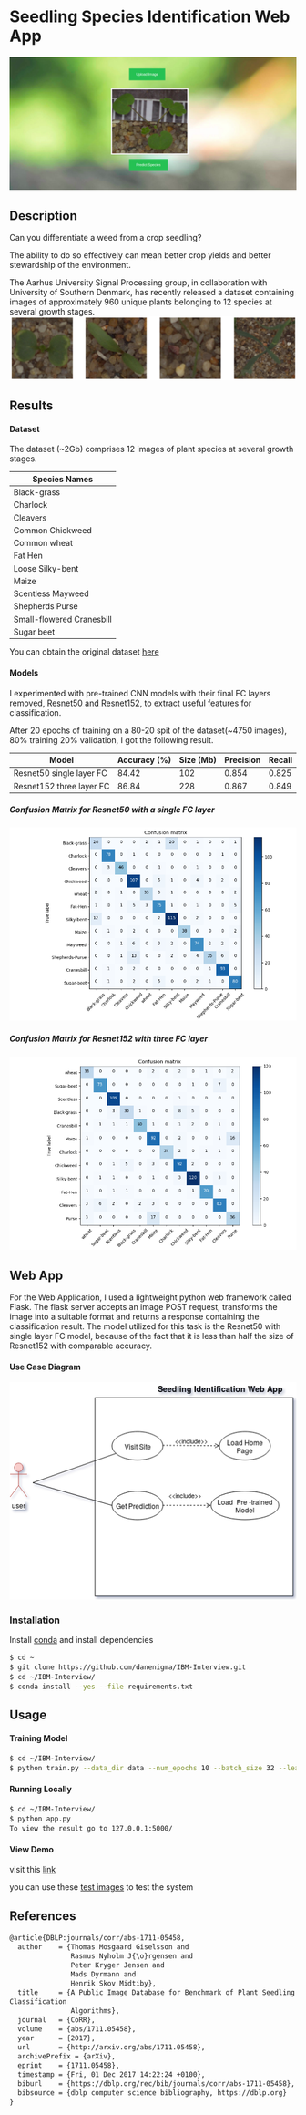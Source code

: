 # Seedling Species Identification Web App
![alt tag](https://github.com/danenigma/IBM-Interview/blob/master/web.png)

## Description
Can you differentiate a weed from a crop seedling?

The ability to do so effectively can mean better crop yields and better stewardship of the environment.

The Aarhus University Signal Processing group, in collaboration with University of Southern Denmark, has recently released a dataset containing images of approximately 960 unique plants belonging to 12 species at several growth stages.
![alt tag](https://github.com/danenigma/IBM-Interview/blob/master/seedlings.png)

## Results


#### Dataset

The dataset (~2Gb) comprises 12 images of plant species at several growth stages.

| Species Names |
| ------------- |
| Black-grass |
| Charlock |
| Cleavers |
| Common Chickweed |
| Common wheat |
| Fat Hen | 
| Loose Silky-bent |
| Maize |
| Scentless Mayweed |
| Shepherds Purse |
| Small-flowered Cranesbill |
| Sugar beet |

You can obtain the original dataset [here](https://vision.eng.au.dk/plant-seedlings-dataset/)
#### Models 

I experimented with pre-trained CNN models with their final FC layers removed, [Resnet50 and Resnet152](https://arxiv.org/abs/1512.03385), to extract useful features for classification.

After 20 epochs of training on a 80-20 spit of the dataset(~4750 images), 80% training 20% validation, I got the following result.


| Model    | Accuracy (%) | Size (Mb) | Precision | Recall |
| -------- | ------------ | --------- | --------- | ------ |
| Resnet50  single layer FC | 84.42 | 102 | 0.854 | 0.825 |
| Resnet152 three layer FC | 86.84 | 228 | 0.867 | 0.849 |
 
##### Confusion Matrix for Resnet50 with a single FC layer 
![alt tag](https://github.com/danenigma/IBM-Interview/blob/master/Figure_1.png)
##### Confusion Matrix for Resnet152 with three FC layer 
![alt tag](https://github.com/danenigma/IBM-Interview/blob/master/Figure_2.png)

## Web App
For the Web Application, I used a lightweight python web framework called Flask.
The flask server accepts an image POST request, transforms the image into a suitable format
and returns a response containing the classification result. The model utilized for this task
is the Resnet50 with single layer FC model, because of the fact that it is less than half the size of Resnet152 with comparable accuracy.

#### Use Case Diagram
![alt tag](https://github.com/danenigma/IBM-Interview/blob/master/usecase.png)

### Installation

Install [conda](https://conda.io/docs/user-guide/install/index.html) and install dependencies

```sh
$ cd ~
$ git clone https://github.com/danenigma/IBM-Interview.git
$ cd ~/IBM-Interview/
$ conda install --yes --file requirements.txt
```
## Usage
#### Training Model
```sh
$ cd ~/IBM-Interview/
$ python train.py --data_dir data --num_epochs 10 --batch_size 32 --learning_rate 0.001 
```
#### Running Locally
```sh
$ cd ~/IBM-Interview/
$ python app.py
To view the result go to 127.0.0.1:5000/
```
#### View Demo
visit this [link](http://ec2-35-155-215-84.us-west-2.compute.amazonaws.com:5000/)

you can use these [test images](https://github.com/danenigma/IBM-Interview/blob/master/test_images/)
to test the system 



## References

	@article{DBLP:journals/corr/abs-1711-05458,
	  author    = {Thomas Mosgaard Giselsson and
		           Rasmus Nyholm J{\o}rgensen and
		           Peter Kryger Jensen and
		           Mads Dyrmann and
		           Henrik Skov Midtiby},
	  title     = {A Public Image Database for Benchmark of Plant Seedling Classification
		           Algorithms},
	  journal   = {CoRR},
	  volume    = {abs/1711.05458},
	  year      = {2017},
	  url       = {http://arxiv.org/abs/1711.05458},
	  archivePrefix = {arXiv},
	  eprint    = {1711.05458},
	  timestamp = {Fri, 01 Dec 2017 14:22:24 +0100},
	  biburl    = {https://dblp.org/rec/bib/journals/corr/abs-1711-05458},
	  bibsource = {dblp computer science bibliography, https://dblp.org}
	}


